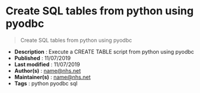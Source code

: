 # Create SQL tables from python using pyodbc

 >Create SQL tables from python using pyodbc

- __Description__ : Execute a CREATE TABLE script from python using pyodbc
- __Published__ : 11/07/2019
- __Last modified__ : 11/07/2019
- __Author(s)__  : name@nhs.net
- __Maintainer(s)__ : name@nhs.net
- __Tags__ : python pyodbc sql 
